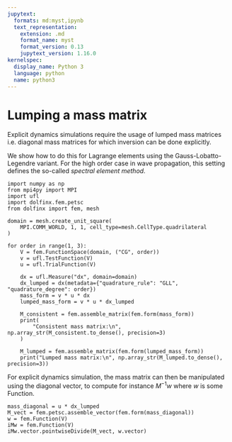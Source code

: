 ```yaml
---
jupytext:
  formats: md:myst,ipynb
  text_representation:
    extension: .md
    format_name: myst
    format_version: 0.13
    jupytext_version: 1.16.0
kernelspec:
  display_name: Python 3
  language: python
  name: python3
---
```


# Lumping a mass matrix

Explicit dynamics simulations require the usage of lumped mass matrices i.e. diagonal mass matrices for which inversion can be done explicitly.

We show how to do this for Lagrange elements using the Gauss-Lobatto-Legendre variant. For the high order case in wave propagation, this setting defines the so-called *spectral element method*.

```{code-cell} ipython3
import numpy as np
from mpi4py import MPI
import ufl
import dolfinx.fem.petsc
from dolfinx import fem, mesh

domain = mesh.create_unit_square(
    MPI.COMM_WORLD, 1, 1, cell_type=mesh.CellType.quadrilateral
)

for order in range(1, 3):
    V = fem.FunctionSpace(domain, ("CG", order))
    v = ufl.TestFunction(V)
    u = ufl.TrialFunction(V)

    dx = ufl.Measure("dx", domain=domain)
    dx_lumped = dx(metadata={"quadrature_rule": "GLL", "quadrature_degree": order})
    mass_form = v * u * dx
    lumped_mass_form = v * u * dx_lumped

    M_consistent = fem.assemble_matrix(fem.form(mass_form))
    print(
        "Consistent mass matrix:\n", np.array_str(M_consistent.to_dense(), precision=3)
    )

    M_lumped = fem.assemble_matrix(fem.form(lumped_mass_form))
    print("Lumped mass matrix:\n", np.array_str(M_lumped.to_dense(), precision=3))
```

For explicit dynamics simulation, the mass matrix can then be manipulated using the diagonal vector, to compute for instance $M^{-1}w$ where $w$ is some Function.

```{code-cell} ipython3
mass_diagonal = u * dx_lumped
M_vect = fem.petsc.assemble_vector(fem.form(mass_diagonal))
w = fem.Function(V)
iMw = fem.Function(V)
iMw.vector.pointwiseDivide(M_vect, w.vector)
```
